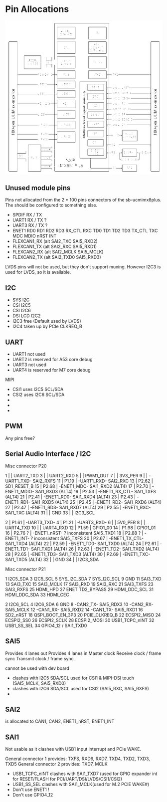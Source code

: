 # Pin Allocations

![UCM iMX8M SoM block diagram](./refs/UCM-iMX8M-Plus-System-on-Module-block-diagram.png)


## Unused module pins

Pins not allocated from the 2 * 100 pins connectors of the sb-ucmimx8plus.
The should be configured to something else.

- SPDIF RX / TX
- UART1 RX / TX ?
- UART3 RX / TX ?
- ENET1 RD0 RD1 RD2 RD3 RX_CTL RXC TD0 TD1 TD2 TD3 TX_CTL TXC MDC MDIO nRST INT
- FLEXCAN1_RX (alt SAI2_TXC SAI5_RXD2)  
- FLEXCAN1_TX (alt SAI2_RXC SAI5_RXD1)
- FLEXCAN2_RX (alt SAI2_MCLK SAI5_MCLK)
- FLEXCAN2_TX (alt SAI2_TXD0 SAI5_RXD3)

LVDS pins will not be used, but they don't support muxing.
However I2C3 is used for LVDS, so it is available.


## I2C

- SYS I2C
- CSI I2C5
- CSI I2C6
- DSI LCD I2C2
- I2C3 free (Default used by LVDS)
- I2C4 taken up by PCIe CLKREQ_B

## UART

- UART1 not used
- UART2 is reserved for A53 core debug
- UART3 not used
- UART4 is reserved for M7 core debug


MIPI

- CSI1 uses I2C5 SCL/SDA
- CSI2 uses I2C6 SCL/SDA
- 
- 
- 


## PWM

Any pins free?


## Serial Audio Interface / I2C

Misc connector P20

1  |    | UART2_TXD
3  |    | UART2_RXD
5  |    | PWM1_OUT
7  |    | 3V3_PER
9  |    | -UART1_TXD-  SAI2_RXFS
11 | P1.19   | -UART1_RXD-  SAI2_RXC
13 | P2.62   | SD1_RESET_B
15 | P2.68   | -ENET1_MDC- SAI1_RXD2 (ALT4)
17 | P2.70   | -ENET1_MDIO- SAI1_RXD3 (ALT4)
19 | P2.53   | -ENET1_RX_CTL- SAI1_TXFS (ALT4)
21 | P2.41   | -ENET1_RD0- SAI1_RXD4 (ALT4)
23 | P2.43   | -ENET1_RD1- SAI1_RXD5 (ALT4)
25 | P2.45   | -ENET1_RD2- SAI1_RXD6 (ALT4)
27 | P2.47   | -ENET1_RD3- SAI1_RXD7 (ALT4)
29 | P2.55   | -ENET1_RXC- SAI1_TXC (ALT4)
31 |         | GND
33 |    | I2C3_SCL

2  | P1.61   | -UART3_TXD- 
4  | P1.21   | -UART3_RXD- 
6  |         | 5V0_PER
8  |    | UART4_TXD
10 |    | UART4_RXD
12 | P1.59   | GPIO1_00 
14 | P1.98   | GPIO1_01  
16 | P2.76 ? | -ENET1_nRST-  ? inconsistent  SAI5_TXD1
18 | P2.88 ? | -ENET1_INT-  ? inconsistent  SAI5_TXFS
20 | P2.67   | -ENET1_TX_CTL- SAI1_TXD4 (ALT4)
22 | P2.59   | -ENET1_TD0- SAI1_TXD0 (ALT4)
24 | P2.61   | -ENET1_TD1- SAI1_TXD1 (ALT4)
26 | P2.63   | -ENET1_TD2- SAI1_TXD2 (ALT4)
28 | P2.65   | -ENET1_TD3- SAI1_TXD3 (ALT4)
30 | P2.69   | -ENET1_TXC- SAI1_TXD5 (ALT4)
32 |         | GND
34 |         | I2C3_SDA



Misc connector P21

1 I2C5_SDA
3 I2C5_SCL
5 SYS_I2C_SDA
7 SYS_I2C_SCL
9 GND
11 SAI3_TXD
13 SAI3_TXC
15 SAI3_MCLK
17 SAI3_RXD
19 SAI3_RXC
21 SAI3_TXFS
23 SAI3_RXFS
25 HDMI_HPD
27 ENET TD2_BYPASS
29 HDMI_DDC_SCL
31 HDMI_DDC_SDA
33 HDMI_CEC

2  I2C6_SCL
4  I2C6_SDA
6  GND
8  -CAN2_TX-  SAI5_RDX3
10 -CAN2_RX-  SAI5_MCLK
12 -CAN1_RX-  SAI5_RXD2
14 -CAN1_TX-  SAI5_RXD1
16 SD2_nRST
18 QSPI_BOOT_EN_3P3
20 PCIE_CLKREQ_B
22 ECSPI2_MISO
24 ECSPI2_SS0
26 ECSPI2_SCLK
28 ECSPI2_MOSI
30 USB1_TCPC_nINT
32 USB1_SS_SEL
34 GPIO4_12 / SAI1_TXD0



## SAI5 

Provides 4 lanes out
Provides 4 lanes in
Master clock
Receive clock / frame sync
Transmit clock / frame sync

cannot be used with dev board

- clashes with I2C5 SDA/SCL used for CSI1 & MIPI-DSI touch (SAI5_MCLK, SAi5_RXD0)
- clashes with I2C6 SDA/SCL used for CSI2 (SAI5_RXC, SAI5_RXFS)
- 

## SAI2 

is allocated to CAN1, CAN2, ENET1_nRST, ENET1_INT


## SAI1

Not usable as it clashes with USB1 input interrupt and PCIe WAKE.


General connector 1 provides: TXFS, RXD6, RXD7, TXD4, TXD2, TXD3, TXD5
General connector 2 provides: TXD7, MCLK


- USB1_TCPC_nINT clashes with SAI1_TXD7 (used for GPIO expander int for RESET/FLASH for PCI/UART/DSI/LVDS/CSI1/CSI2)
- USB1_SS_SEL clashes with SAI1_MCLK(used for M.2 PCIE WAKE#)
- Don't use ENET1 !
- Don't use GPIO4_12